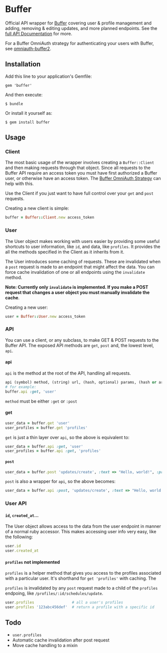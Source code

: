 # Buffer

Official API wrapper for [Buffer](http://bufferapp.com) covering user & profile management and adding, removing & editing updates, and more planned endpoints. See the [full API Documentation](http://bufferapp.com/developers/api/) for more.

For a Buffer OmniAuth strategy for authenticating your users with Buffer, see [omniauth-buffer2](/bufferapp/omniauth-buffer2).

## Installation

Add this line to your application's Gemfile:

    gem 'buffer'

And then execute:

    $ bundle

Or install it yourself as:

    $ gem install buffer

## Usage

### Client

The most basic usage of the wrapper involves creating a `Buffer::Client` and then making requests through that object. Since all requests to the Buffer API require an access token you must have first authorized a Buffer user, or otherwise have an access token. The [Buffer OmniAuth Strategy](http://github.com/bufferapp/omniauth-buffer2) can help with this.

Use the Client if you just want to have full control over your `get` and `post` requests.

Creating a new client is simple:

```ruby
buffer = Buffer::Client.new access_token
```

### User

The User object makes working with users easier by providing some useful shortcuts to user information, like `id`, and data, like `profiles`. It provides the all the methods specified in the Client as it inherits from it.

The User introduces some caching of requests. These are invalidated when a `post` request is made to an endpoint that might affect the data. You can force cache invalidation of one or all endpoints using the `invalidate` method.

**Note: Currently only `invalidate` is implemented. If you make a POST request that changes a user object you must manually invalidate the cache**.

Creating a new user:

```ruby
user = Buffer::User.new access_token
```

### API

You can use a client, or any subclass, to make GET & POST requests to the Buffer API. The exposed API methods are `get`, `post` and, the lowest level, `api`. 

#### api

`api` is the method at the root of the API, handling all requests.

```ruby
api (symbol) method, (string) url, (hash, optional) params, (hash or array, optional) data
# for example:
buffer.api :get, 'user'
```

`method` must be either `:get` or `:post`

#### get

```ruby
user_data = buffer.get 'user'
user_profiles = buffer.get 'profiles'
```

`get` is just a thin layer over `api`, so the above is equivalent to:

```ruby
user_data = buffer.api :get, 'user'
user_profiles = buffer.api :get, 'profiles'
```

#### `post`

```ruby
user_data = buffer.post 'updates/create', :text => "Hello, world!", :profile_ids => ['123abc456', '789def123']
```

`post` is also a wrapper for `api`, so the above becomes:

```ruby
user_data = buffer.api :post, 'updates/create', :text => "Hello, world!", :profile_ids => ['123abc456', '789def123']
```

### User API

#### `id`, `created_at`...

The User object allows access to the data from the user endpoint in manner of a normal ruby accessor. This makes accessing user info very easy, like the following:

```ruby
user.id
user.created_at
```

#### `profiles` **not implemented**

`profiles` is a helper method that gives you access to the profiles associated with a particular user. It's shorthand for `get 'profiles'` with caching. The

`profiles` is invalidated by any `post` request made to a child of the `profiles` endpoing, like `/profiles/:id/schedules/update`.

```ruby
user.profiles                 # all a user's profiles
user.profiles '123abc456def'  # return a profile with a specific id
```

## Todo

* `user.profiles`
* Automatic cache invalidation after post request
* Move cache handling to a mixin